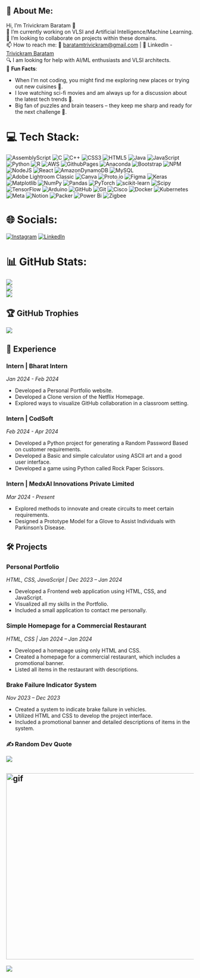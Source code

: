 💫 **About Me**:
---
Hi, I’m Trivickram Baratam 👋  
👀 I’m currently working on VLSI and Artificial Intelligence/Machine Learning.  
💞️ I’m looking to collaborate on projects within these domains.  
📫 How to reach me: 📧 baratamtrivickram@gmail.com | 🔗 LinkedIn - [Trivickram Baratam](https://www.linkedin.com/in/trivickram-baratam-057476275/)  
🔍 I am looking for help with AI/ML enthusiasts and VLSI architects.  
🎉 **Fun Facts**:
- When I'm not coding, you might find me exploring new places or trying out new cuisines 🍜.
- I love watching sci-fi movies and am always up for a discussion about the latest tech trends 🚀.
- Big fan of puzzles and brain teasers – they keep me sharp and ready for the next challenge 🧩.

# 💻 Tech Stack:
![AssemblyScript](https://img.shields.io/badge/assembly%20script-%23000000.svg?style=for-the-badge&logo=assemblyscript&logoColor=white) ![C](https://img.shields.io/badge/c-%2300599C.svg?style=for-the-badge&logo=c&logoColor=white) ![C++](https://img.shields.io/badge/c++-%2300599C.svg?style=for-the-badge&logo=c%2B%2B&logoColor=white) ![CSS3](https://img.shields.io/badge/css3-%231572B6.svg?style=for-the-badge&logo=css3&logoColor=white) ![HTML5](https://img.shields.io/badge/html5-%23E34F26.svg?style=for-the-badge&logo=html5&logoColor=white) ![Java](https://img.shields.io/badge/java-%23ED8B00.svg?style=for-the-badge&logo=openjdk&logoColor=white) ![JavaScript](https://img.shields.io/badge/javascript-%23323330.svg?style=for-the-badge&logo=javascript&logoColor=%23F7DF1E) ![Python](https://img.shields.io/badge/python-3670A0?style=for-the-badge&logo=python&logoColor=ffdd54) ![R](https://img.shields.io/badge/r-%23276DC3.svg?style=for-the-badge&logo=r&logoColor=white) ![AWS](https://img.shields.io/badge/AWS-%23FF9900.svg?style=for-the-badge&logo=amazon-aws&logoColor=white) ![GithubPages](https://img.shields.io/badge/github%20pages-121013?style=for-the-badge&logo=github&logoColor=white) ![Anaconda](https://img.shields.io/badge/Anaconda-%2344A833.svg?style=for-the-badge&logo=anaconda&logoColor=white) ![Bootstrap](https://img.shields.io/badge/bootstrap-%238511FA.svg?style=for-the-badge&logo=bootstrap&logoColor=white) ![NPM](https://img.shields.io/badge/NPM-%23CB3837.svg?style=for-the-badge&logo=npm&logoColor=white) ![NodeJS](https://img.shields.io/badge/node.js-6DA55F?style=for-the-badge&logo=node.js&logoColor=white) ![React](https://img.shields.io/badge/react-%2320232a.svg?style=for-the-badge&logo=react&logoColor=%2361DAFB) ![AmazonDynamoDB](https://img.shields.io/badge/Amazon%20DynamoDB-4053D6?style=for-the-badge&logo=Amazon%20DynamoDB&logoColor=white) ![MySQL](https://img.shields.io/badge/mysql-4479A1.svg?style=for-the-badge&logo=mysql&logoColor=white) ![Adobe Lightroom Classic](https://img.shields.io/badge/Adobe%20Lightroom%20Classic-31A8FF.svg?style=for-the-badge&logo=Adobe%20Lightroom%20Classic&logoColor=white) ![Canva](https://img.shields.io/badge/Canva-%2300C4CC.svg?style=for-the-badge&logo=Canva&logoColor=white) ![Proto.io](https://img.shields.io/badge/Proto.io-161637?style=for-the-badge&logo=proto.io&logoColor=00e5ff) ![Figma](https://img.shields.io/badge/figma-%23F24E1E.svg?style=for-the-badge&logo=figma&logoColor=white) ![Keras](https://img.shields.io/badge/Keras-%23D00000.svg?style=for-the-badge&logo=Keras&logoColor=white) ![Matplotlib](https://img.shields.io/badge/Matplotlib-%23ffffff.svg?style=for-the-badge&logo=Matplotlib&logoColor=black) ![NumPy](https://img.shields.io/badge/numpy-%23013243.svg?style=for-the-badge&logo=numpy&logoColor=white) ![Pandas](https://img.shields.io/badge/pandas-%23150458.svg?style=for-the-badge&logo=pandas&logoColor=white) ![PyTorch](https://img.shields.io/badge/PyTorch-%23EE4C2C.svg?style=for-the-badge&logo=PyTorch&logoColor=white) ![scikit-learn](https://img.shields.io/badge/scikit--learn-%23F7931E.svg?style=for-the-badge&logo=scikit-learn&logoColor=white) ![Scipy](https://img.shields.io/badge/SciPy-%230C55A5.svg?style=for-the-badge&logo=scipy&logoColor=%white) ![TensorFlow](https://img.shields.io/badge/TensorFlow-%23FF6F00.svg?style=for-the-badge&logo=TensorFlow&logoColor=white) ![Arduino](https://img.shields.io/badge/-Arduino-00979D?style=for-the-badge&logo=Arduino&logoColor=white) ![GitHub](https://img.shields.io/badge/github-%23121011.svg?style=for-the-badge&logo=github&logoColor=white) ![Git](https://img.shields.io/badge/git-%23F05033.svg?style=for-the-badge&logo=git&logoColor=white) ![Cisco](https://img.shields.io/badge/cisco-%23049fd9.svg?style=for-the-badge&logo=cisco&logoColor=black) ![Docker](https://img.shields.io/badge/docker-%230db7ed.svg?style=for-the-badge&logo=docker&logoColor=white) ![Kubernetes](https://img.shields.io/badge/kubernetes-%23326ce5.svg?style=for-the-badge&logo=kubernetes&logoColor=white) ![Meta](https://img.shields.io/badge/Meta-%230467DF.svg?style=for-the-badge&logo=Meta&logoColor=white) ![Notion](https://img.shields.io/badge/Notion-%23000000.svg?style=for-the-badge&logo=notion&logoColor=white) ![Packer](https://img.shields.io/badge/packer-%23E7EEF0.svg?style=for-the-badge&logo=packer&logoColor=%2302A8EF) ![Power Bi](https://img.shields.io/badge/power_bi-F2C811?style=for-the-badge&logo=powerbi&logoColor=black) ![Zigbee](https://img.shields.io/badge/zigbee-%23EB0443.svg?style=for-the-badge&logo=zigbee&logoColor=white)

# 🌐 Socials:
[![Instagram](https://img.shields.io/badge/Instagram-%23E4405F.svg?logo=Instagram&logoColor=white)](https://instagram.com/https://www.instagram.com/trivikram_147/) [![LinkedIn](https://img.shields.io/badge/LinkedIn-%230077B5.svg?logo=linkedin&logoColor=white)](https://linkedin.com/in/www.linkedin.com/in/trivickram) 

# 📊 GitHub Stats:
![](https://github-readme-stats.vercel.app/api?username=trivickram&theme=dark&hide_border=false&include_all_commits=false&count_private=true)<br/>
![](https://github-readme-streak-stats.herokuapp.com/?user=trivickram&theme=dark&hide_border=false)<br/>
![](https://github-readme-stats.vercel.app/api/top-langs/?username=trivickram&theme=dark&hide_border=false&include_all_commits=false&count_private=true&layout=compact)

## 🏆 GitHub Trophies
![](https://github-profile-trophy.vercel.app/?username=trivickram&theme=radical&no-frame=false&no-bg=false&margin-w=4)

## 💼 Experience

### Intern | Bharat Intern
*Jan 2024 - Feb 2024*
- Developed a Personal Portfolio website.
- Developed a Clone version of the Netflix Homepage.
- Explored ways to visualize GitHub collaboration in a classroom setting.

### Intern | CodSoft
*Feb 2024 - Apr 2024*
- Developed a Python project for generating a Random Password Based on customer requirements.
- Developed a Basic and simple calculator using ASCII art and a good user interface.
- Developed a game using Python called Rock Paper Scissors.

### Intern | MedxAI Innovations Private Limited
*Mar 2024 - Present*
- Explored methods to innovate and create circuits to meet certain requirements.
- Designed a Prototype Model for a Glove to Assist Individuals with Parkinson’s Disease.

## 🛠️ Projects

### Personal Portfolio
*HTML, CSS, JavaScript | Dec 2023 – Jan 2024*
- Developed a Frontend web application using HTML, CSS, and JavaScript.
- Visualized all my skills in the Portfolio.
- Included a small application to contact me personally.

### Simple Homepage for a Commercial Restaurant
*HTML, CSS | Jan 2024 – Jan 2024*
- Developed a homepage using only HTML and CSS.
- Created a homepage for a commercial restaurant, which includes a promotional banner.
- Listed all items in the restaurant with descriptions.

### Brake Failure Indicator System
*Nov 2023 – Dec 2023*
- Created a system to indicate brake failure in vehicles.
- Utilized HTML and CSS to develop the project interface.
- Included a promotional banner and detailed descriptions of items in the system.

### ✍️ Random Dev Quote
![](https://quotes-github-readme.vercel.app/api?type=horizontal&theme=radical)

<img src="https://camo.githubusercontent.com/7de37139d0b4c1ce40865e799b446c0e963a3dd8fb68d239707237c40604fa3d/68747470733a2f2f63646e2e6472696262626c652e636f6d2f75736572732f3733303730332f73637265656e73686f74732f363538313234332f6176656e746f2e676966" alt = "gif" width=700 height=500 /> <br/>
---
[![](https://visitcount.itsvg.in/api?id=trivickram&icon=0&color=0)](https://visitcount.itsvg.in)

<!-- Proudly created with GPRM ( https://gprm.itsvg.in ) -->
